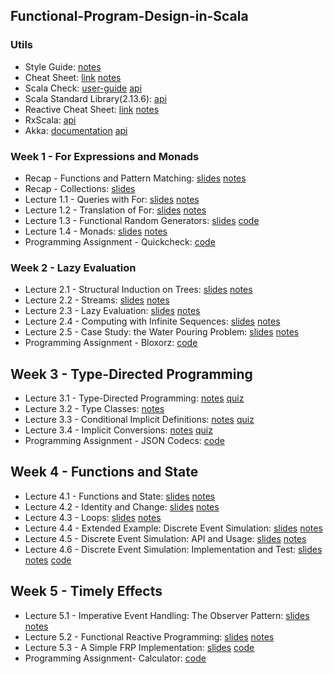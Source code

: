 ## Functional-Program-Design-in-Scala

### Utils
- Style Guide: [notes](https://github.com/mariasintea/Functional-Program-Design-in-Scala/blob/main/utils/Style-Guide.pdf)
- Cheat Sheet: [link](https://docs.scala-lang.org/cheatsheets/) [notes](https://github.com/mariasintea/Functional-Program-Design-in-Scala/blob/main/utils/Cheat-Sheet.pdf)
- Scala Check: [user-guide](https://github.com/typelevel/scalacheck/blob/main/doc/UserGuide.md) [api](https://www.scalacheck.org/files/scalacheck_2.11-1.12.2-api/index.html#package)
- Scala Standard Library(2.13.6): [api](https://www.scala-lang.org/api/current/)
- Reactive Cheat Sheet: [link](https://github.com/sjuvekar/reactive-programming-scala/blob/master/ReactiveCheatSheet.md) [notes](https://github.com/mariasintea/Functional-Program-Design-in-Scala/blob/main/utils/Reactive-Cheat-Sheet.pdf)
- RxScala: [api](http://reactivex.io/rxscala/scaladoc/index.html#package)
- Akka: [documentation](https://doc.akka.io/docs/akka/2.4/scala.html) [api](https://doc.akka.io/api/akka/2.4/)


### Week 1 - For Expressions and Monads
- Recap - Functions and Pattern Matching: [slides](https://github.com/mariasintea/Functional-Program-Design-in-Scala/blob/main/week-1/Recap-Functions-and-Pattern-Matching.pdf) [notes](https://github.com/mariasintea/Functional-Program-Design-in-Scala/blob/main/week-1/Recap-Functions-and-Pattern-Matching-Notes.pdf)
- Recap - Collections: [slides](https://github.com/mariasintea/Functional-Program-Design-in-Scala/blob/main/week-1/Recap-Collections.pdf) 
- Lecture 1.1 - Queries with For: [slides](https://github.com/mariasintea/Functional-Program-Design-in-Scala/blob/main/week-1/Lecture1.1-Queries-with-For.pdf) [notes](https://github.com/mariasintea/Functional-Program-Design-in-Scala/blob/main/week-1/Lecture1.1-Queries-with-For-Notes.pdf)
- Lecture 1.2 - Translation of For: [slides](https://github.com/mariasintea/Functional-Program-Design-in-Scala/blob/main/week-1/Lecture1.2-Translation-of-For.pdf) [notes](https://github.com/mariasintea/Functional-Program-Design-in-Scala/blob/main/week-1/Lecture1.2-Translation-of-For-Notes.pdf)
- Lecture 1.3 - Functional Random Generators: [slides](https://github.com/mariasintea/Functional-Program-Design-in-Scala/tree/main/week-1/Lecture1.3-Functional-Random-Generators.pdf) [code](https://github.com/mariasintea/Functional-Program-Design-in-Scala/tree/main/week-1/RandomGenerators/src)
- Lecture 1.4 - Monads: [slides](https://github.com/mariasintea/Functional-Program-Design-in-Scala/tree/main/week-1/Lecture1.4-Monads.pdf) [notes](https://github.com/mariasintea/Functional-Program-Design-in-Scala/tree/main/week-1/Lecture1.4-Monads-Notes.pdf)
- Programming Assignment - Quickcheck: [code](https://github.com/mariasintea/Functional-Program-Design-in-Scala/tree/main/week-1/Quickcheck/quickcheck/src)

### Week 2 - Lazy Evaluation
- Lecture 2.1 - Structural Induction on Trees: [slides]() [notes]()
- Lecture 2.2 - Streams: [slides]() [notes]()
- Lecture 2.3 - Lazy Evaluation: [slides]() [notes]()
- Lecture 2.4 - Computing with Infinite Sequences: [slides]() [notes]()
- Lecture 2.5 - Case Study: the Water Pouring Problem: [slides]() [notes]()
- Programming Assignment - Bloxorz: [code]()

## Week 3 - Type-Directed Programming
- Lecture 3.1 - Type-Directed Programming: [notes]() [quiz]()
- Lecture 3.2 - Type Classes: [notes]()
- Lecture 3.3 - Conditional Implicit Definitions: [notes]() [quiz]()
- Lecture 3.4 - Implicit Conversions: [notes]() [quiz]()
- Programming Assignment - JSON Codecs: [code]()

## Week 4 - Functions and State
- Lecture 4.1 - Functions and State: [slides]() [notes]()
- Lecture 4.2 - Identity and Change: [slides]() [notes]()
- Lecture 4.3 - Loops: [slides]() [notes]()
- Lecture 4.4 - Extended Example: Discrete Event Simulation: [slides]() [notes]()
- Lecture 4.5 - Discrete Event Simulation: API and Usage: [slides]() [notes]()
- Lecture 4.6 - Discrete Event Simulation: Implementation and Test: [slides]() [notes]() [code]()

## Week 5 - Timely Effects
- Lecture 5.1 - Imperative Event Handling: The Observer Pattern: [slides]() [notes]()
- Lecture 5.2 - Functional Reactive Programming: [slides]() [notes]()
- Lecture 5.3 - A Simple FRP Implementation: [slides]() [code]()
- Programming Assignment- Calculator: [code]()
